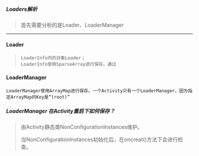 ##### Loaders解析

> 首先需要分析的是Loader、LoaderManager

---

#### Loader

> ```
> LoaderInfo内的对象Loader；
> LoaderInfo使用SparseArray进行保存。通过
> ```



#### LoaderManager

```
LoaderManager使用ArrayMap进行保存。一个Activity只有一个LoaderManager，因为指定ArrayMap的Key是“(root)”

```



##### LoaderManager 在Activity重启下如何保存？

> 由Activity静态类NonConfigurationInstances维护。
>
> 当NonConfigurationInstances初始化后，在oncreat()方法下会进行检查。